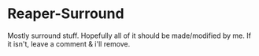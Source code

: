 # Reaper-Surround

Mostly surround stuff. Hopefully all of it should be made/modified by me. If it isn't, leave a comment & i'll remove.
